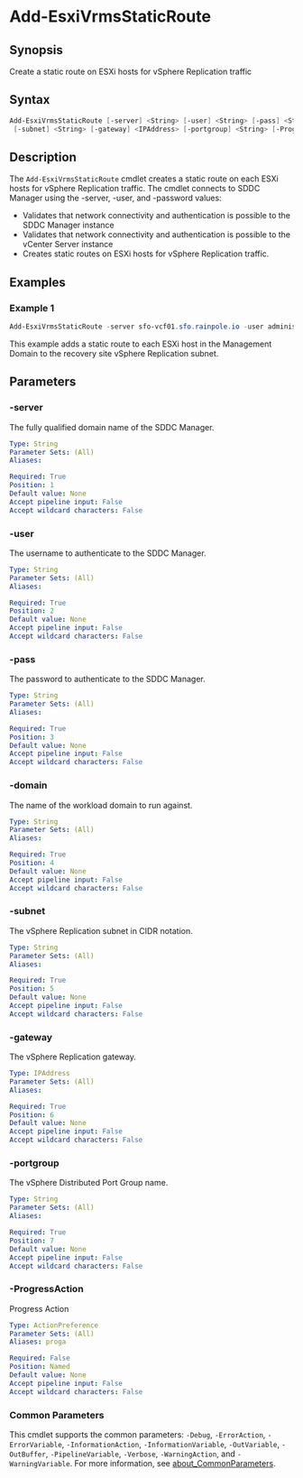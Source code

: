 # Add-EsxiVrmsStaticRoute

## Synopsis

Create a static route on ESXi hosts for vSphere Replication traffic

## Syntax

```powershell
Add-EsxiVrmsStaticRoute [-server] <String> [-user] <String> [-pass] <String> [-domain] <String>
 [-subnet] <String> [-gateway] <IPAddress> [-portgroup] <String> [-ProgressAction <ActionPreference>] [<CommonParameters>]
```

## Description

The `Add-EsxiVrmsStaticRoute` cmdlet creates a static route on each ESXi hosts for vSphere Replication traffic.
The cmdlet connects to SDDC Manager using the -server, -user, and -password values:

- Validates that network connectivity and authentication is possible to the SDDC Manager instance
- Validates that network connectivity and authentication is possible to the vCenter Server instance
- Creates static routes on ESXi hosts for vSphere Replication traffic.

## Examples

### Example 1

```powershell
Add-EsxiVrmsStaticRoute -server sfo-vcf01.sfo.rainpole.io -user administrator@vsphere.local -pass VMw@re1! -domain sfo-m01 -subnet 172.27.15.0/24 -gateway 172.27.15.1 -portgroup sfo-sfo-m01-cl01-vds01-pg-vrms

```

This example adds a static route to each ESXi host in the Management Domain to the recovery site vSphere Replication subnet.

## Parameters

### -server

The fully qualified domain name of the SDDC Manager.

```yaml
Type: String
Parameter Sets: (All)
Aliases:

Required: True
Position: 1
Default value: None
Accept pipeline input: False
Accept wildcard characters: False
```

### -user

The username to authenticate to the SDDC Manager.

```yaml
Type: String
Parameter Sets: (All)
Aliases:

Required: True
Position: 2
Default value: None
Accept pipeline input: False
Accept wildcard characters: False
```

### -pass

The password to authenticate to the SDDC Manager.

```yaml
Type: String
Parameter Sets: (All)
Aliases:

Required: True
Position: 3
Default value: None
Accept pipeline input: False
Accept wildcard characters: False
```

### -domain

The name of the workload domain to run against.

```yaml
Type: String
Parameter Sets: (All)
Aliases:

Required: True
Position: 4
Default value: None
Accept pipeline input: False
Accept wildcard characters: False
```

### -subnet

The vSphere Replication subnet in CIDR notation.

```yaml
Type: String
Parameter Sets: (All)
Aliases:

Required: True
Position: 5
Default value: None
Accept pipeline input: False
Accept wildcard characters: False
```

### -gateway

The vSphere Replication gateway.

```yaml
Type: IPAddress
Parameter Sets: (All)
Aliases:

Required: True
Position: 6
Default value: None
Accept pipeline input: False
Accept wildcard characters: False
```

### -portgroup

The vSphere Distributed Port Group name.

```yaml
Type: String
Parameter Sets: (All)
Aliases:

Required: True
Position: 7
Default value: None
Accept pipeline input: False
Accept wildcard characters: False
```

### -ProgressAction

Progress Action

```yaml
Type: ActionPreference
Parameter Sets: (All)
Aliases: proga

Required: False
Position: Named
Default value: None
Accept pipeline input: False
Accept wildcard characters: False
```

### Common Parameters

This cmdlet supports the common parameters: `-Debug`, `-ErrorAction`, `-ErrorVariable`, `-InformationAction`, `-InformationVariable`, `-OutVariable`, `-OutBuffer`, `-PipelineVariable`, `-Verbose`, `-WarningAction`, and `-WarningVariable`. For more information, see [about_CommonParameters](http://go.microsoft.com/fwlink/?LinkID=113216).
